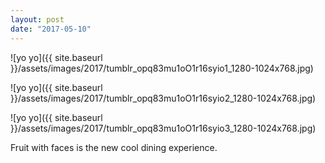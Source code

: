 ```yaml
---
layout: post
date: "2017-05-10"
---
```


![yo yo]({{ site.baseurl }}/assets/images/2017/tumblr_opq83mu1oO1r16syio1_1280-1024x768.jpg)

![yo yo]({{ site.baseurl }}/assets/images/2017/tumblr_opq83mu1oO1r16syio2_1280-1024x768.jpg)

![yo yo]({{ site.baseurl }}/assets/images/2017/tumblr_opq83mu1oO1r16syio3_1280-1024x768.jpg)

Fruit with faces is the new cool dining experience.
